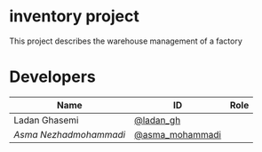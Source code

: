<h1>inventory project</h1>

This project describes the warehouse management of a factory

# Developers
Name | ID | Role
------------ | ------------- | -------------
Ladan Ghasemi | [@ladan_gh](https://github.com/ladan-gh) |
*Asma Nezhadmohammadi* | [@asma_mohammadi](https://github.com/asma-mohammadi)|


